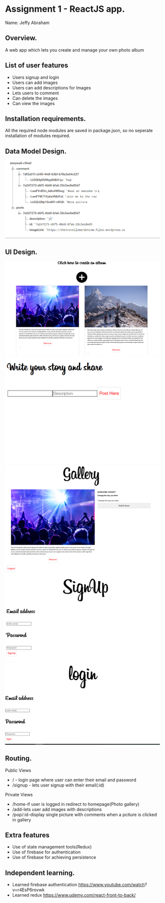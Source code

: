 # Assignment 1 - ReactJS app.

Name:  Jeffy Abraham

## Overview.
 A web app which lets you create and manage your own photo album 


## List of user features 
 + Users signup and login
 + Users can add images
 + Users can add descriptions for Images
 + Lets users to comment
 + Can delete the images
 + Can view the images

## Installation requirements.

All the required node modules are saved in package.json, so no seperate installation of modules required. 
## Data Model Design.


![alt text](Firebase.PNG)
        
      


## UI Design.
![alt text](react01.PNG)
![alt text](React02.PNG)
![alt text](react03.PNG)
![alt text](Signup.PNG)
![alt text](Login.PNG)

## Routing.
Public Views

+ / - login page where user can enter their email and password
+ /signup - lets user signup with their email(:id)

Private Views
+ /home-if user is logged in redirect to homepage(Photo gallery)
+ /add-lets user add images with descriptions
+ /pop/:id-display single picture with comments when a pciture is clicked in gallery


## Extra features

+ Use of state management tools(Redux)
+ Use of firebase for authentication
+ Use of firebase for achieving persistence


## Independent learning.

+ Learned firebase authentication https://www.youtube.com/watch?  v=r4EsP6rovwk
+ Learned redux https://www.udemy.com/react-front-to-back/




